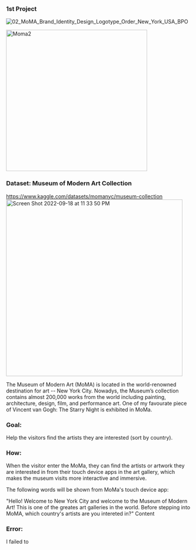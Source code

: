 ###  1st Project 

![02_MoMA_Brand_Identity_Design_Logotype_Order_New_York_USA_BPO](https://user-images.githubusercontent.com/89174034/190945448-4daa4706-57af-428b-92f2-c62ff75ad874.jpeg)


<img width="383" alt="Moma2" src="https://user-images.githubusercontent.com/89174034/190945502-ba8799b1-5034-4273-ac57-4a836e77d687.png">

### Dataset: Museum of Modern Art Collection
https://www.kaggle.com/datasets/momanyc/museum-collection
<img width="479" alt="Screen Shot 2022-09-18 at 11 33 50 PM" src="https://user-images.githubusercontent.com/89174034/190945627-5fb23db0-53a8-43ad-88e7-576785c16351.png">


The Museum of Modern Art (MoMA) is located in the world-renowned destination for art -- New York City. Nowadys, the Museum’s  collection contains almost 200,000 works from the world including painting, architecture, design, film,  and performance art. One of my favourate piece of Vincent van Gogh: The Starry Night is exhibited in MoMa.





###  Goal: 
Help the visitors find the artists they are interested (sort by country).


###  How:
When the visitor enter the MoMa, they can find the artists or artwork they are interested in from their touch device apps in the art gallery, which makes the museum visits more interactive and immersive.

The following words will be shown from MoMa's touch device app: 

"Hello! Welcome to New York City and welcome to the Museum of Modern Art! This is one of the greates art galleries in the world. Before stepping into MoMA, which country's artists are you intereted in?"
Content


###  Error: 
I failed to 
